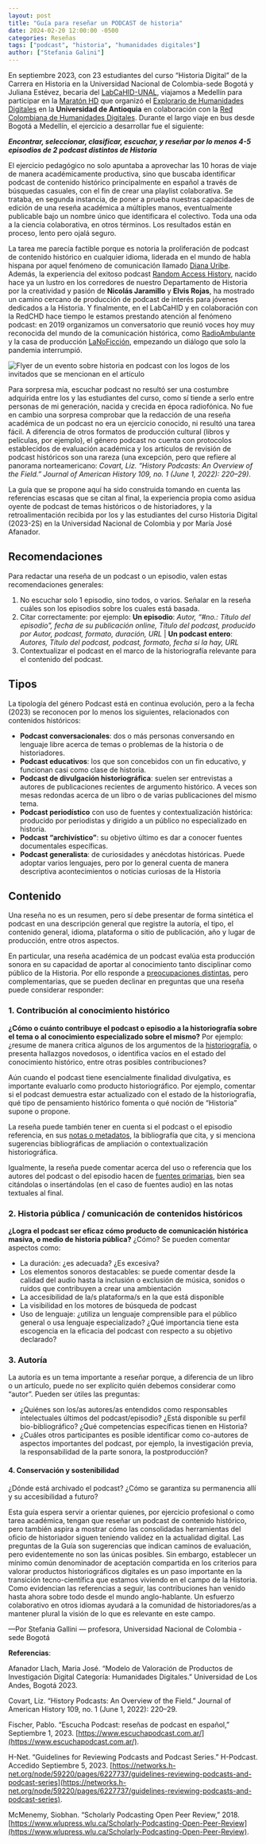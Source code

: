 ```yaml
---
layout: post
title: "Guía para reseñar un PODCAST de historia"
date: 2024-02-20 12:00:00 -0500
categories: Reseñas
tags: ["podcast", "historia", "humanidades digitales"]
author: ["Stefania Galini"]
---
```


En septiembre 2023, con 23 estudiantes del curso “Historia Digital” de la Carrera en Historia en la Universidad Nacional de Colombia-sede Bogotá y Juliana Estévez, becaria del [LabCaHID-UNAL](https://www.humanas.unal.edu.co/lab_cartografia_historica/que-hacemos/presentacion), viajamos a Medellín para participar en la [Maratón HD](https://rchd.com.co/assets/maraton/Cronograma_Maraton_HD_2023.pdf) que organizó el [Explorario de Humanidades Digitales](https://www.udea.edu.co/wps/portal/udea/web/inicio/unidades-academicas/comunicaciones/estudiar-facultad/laboratorios-10-12/!ut/p/z1/3ZVNk5pAEIb_ih48UtPM8Hmk1HJxjYqL7splq4VRSYBBGNzsv8-wSaoSK6tJbXEJh4Eeep53-mWqIRF5IlGB5_SAMhUFZireRtbzPDDHOh3CbOK4DgQrN_Tp3YjOTUYe3xIcd0h1z4AZ3OsmeMF4OQ8Xw-VoSkn0N-vhncuDW-s3JCJRXMhSHsm2FJXErEk4DgDr36OjyPn356ZIE0x43cMYk37M-ujmaYz1AGKRq5cxxqp4rmJeyyZJserxopdhb49xk0lMBpDhTlQoRZWKuqdD3451mvUN2LWMQnKlIFrRnBdNhpJXmA2g4jWvzqglXON12YrU2qtWqmmJuXibPjVpKeq2pDJOE7JlhunoNt1pugW6ZuwcU9u5BqiB2fvE2lvUtn9YeMWj6LrDj63erwR48C0IPBoGk4W1Wm7My4TJdDWEwGCbDbiu73nsMsFRG4cA7kfUcnXqz-3LhIXPxhC4c3PJJj417J-EawfpVh1b5YP9rg8zZdQ55S9kXYgqV0f74R9tvrulMLI-qHAN70_8bvHqI3aHV-Z0iw-NbvFWt3izUzyjH8RPb3Vh9ZtIP59Okad6cdv_vkry9L804zJfr3OHvWpfVuOV8xLuj4f8-dOYmX-8ZYdv551rCg!!/?1dmy&urile=wcm%3Apath%3A/PortalUdeA/asPortalUdeA/asHomeUdeA/Unidades+Acad%21c3%21a9micas/Comunicaciones/Estudiar+en+la+Facultad/Laboratorios+10%217c12L%2140b/Contenido/asMenuLateral/exploratorio-hd) en la **Universidad de Antioquia** en colaboración con la [Red Colombiana de Humanidades Digitales](https://rchd.com.co/). Durante el largo viaje en bus desde Bogotá a Medellín, el ejercicio a desarrollar fue el siguiente:

***Encontrar, seleccionar, clasificar, escuchar, y reseñar por lo menos 4-5 episodios de 2 podcast distintos de Historia***

El ejercicio pedagógico no solo apuntaba a aprovechar las 10 horas de viaje de manera académicamente productiva, sino que buscaba identificar podcast de contenido histórico principalmente en español a través de búsquedas casuales, con el fin de crear una playlist colaborativa. Se trataba, en segunda instancia, de poner a prueba nuestras capacidades de edición de una reseña académica a múltiples manos, eventualmente publicable bajo un nombre único que identificara el colectivo. Toda una oda a la ciencia colaborativa, en otros términos. Los resultados están en proceso, lento pero ojalá seguro.

La tarea me parecía factible porque es notoria la proliferación de podcast de contenido histórico en cualquier idioma, liderada en el mundo de habla hispana por aquel fenómeno de comunicación llamado [Diana Uribe](https://www.dianauribe.fm/). Además, la experiencia del exitoso podcast [Random Access History](https://open.spotify.com/show/0Yu0OOEw2QsMOn0aWOt58h), nacido hace ya un lustro en los corredores de nuestro Departamento de Historia por la creatividad y pasión de **Nicolás Jaramillo** y **Elvis Rojas**, ha mostrado un camino cercano de producción de podcast de interés para jóvenes dedicados a la Historia. Y finalmente, en el LabCaHID y en colaboración con la RedCHD hace tiempo le estamos prestando atención al fenómeno podcast: en 2019 organizamos un conversatorio que reunió voces hoy muy reconocida del mundo de la comunicación histórica, como [RadioAmbulante](https://radioambulante.org/) y la casa de producción [LaNoFicción](https://www.lanoficcion.com/), empezando un diálogo que solo la pandemia interrumpió.

![Flyer de un evento sobre historia en podcast con los logos de los invitados que se mencionan en el artículo](/assets/blog/historiapodcast.jpg)

Para sorpresa mía, escuchar podcast no resultó ser una costumbre adquirida entre los y las estudiantes del curso, como sí tiende a serlo entre personas de mi generación, nacida y crecida en época radiofónica. No fue en cambio una sorpresa comprobar que la redacción de una reseña académica de un podcast no era un ejercicio conocido, ni resultó una tarea fácil. A diferencia de otros formatos de producción cultural (libros y películas, por ejemplo), el género podcast no cuenta con protocolos establecidos de evaluación académica y los artículos de revisión de podcast históricos son una rareza (una excepción, pero que refiere al panorama norteamericano: *Covart, Liz. “History Podcasts: An Overview of the Field.” Journal of American History 109, no. 1 (June 1, 2022): 220–29)*.

La guía que se propone aquí ha sido construida tomando en cuenta las referencias escasas que se citan al final, la experiencia propia como asidua oyente de podcast de temas históricos o de historiadores, y la retroalimentación recibida por los y las estudiantes del curso Historia Digital (2023-2S) en la Universidad Nacional de Colombia y por María José Afanador.

## Recomendaciones

Para redactar una reseña de un podcast o un episodio, valen estas recomendaciones generales:
1. No escuchar solo 1 episodio, sino todos, o varios. Señalar en la reseña cuáles son los episodios sobre los cuales está basada.
2. Citar correctamente: por ejemplo: **Un episodio**: *Autor, “#no.: Título del episodio”, fecha de su publicación online, Título del podcast, producido por Autor, podcast, formato, duración, URL* | **Un podcast entero**: *Autores, Título del podcast, podcast, formato, fecha si la hay, URL*
3. Contextualizar el podcast en el marco de la historiografía relevante para el contenido del podcast.

## Tipos

La tipología del género Podcast está en continua evolución, pero a la fecha (2023) se reconocen por lo menos los siguientes, relacionados con contenidos históricos:

- **Podcast conversacionales**: dos o más personas conversando en lenguaje libre acerca de temas o problemas de la historia o de historiadores. 
- **Podcast educativos**: los que son concebidos con un fin educativo, y funcionan casi como clase de historia. 
- **Podcast de divulgación historiográfica**: suelen ser entrevistas a autores de publicaciones recientes de argumento histórico. A veces son mesas redondas acerca de un libro o de varias publicaciones del mismo tema. 
- **Podcast periodístico** con uso de fuentes y contextualización histórica: producido por periodistas y dirigido a un público no especializado en historia. 
- **Podcast “archivístico”**: su objetivo último es dar a conocer fuentes documentales específicas. 
- **Podcast generalista**: de curiosidades y anécdotas históricas. Puede adoptar varios lenguajes, pero por lo general cuenta de manera descriptiva acontecimientos o noticias curiosas de la Historia

## Contenido

Una reseña no es un resumen, pero sí debe presentar de forma sintética el podcast en una descripción general que registre la autoría, el tipo, el contenido general, idioma, plataforma o sitio de publicación, año y lugar de producción, entre otros aspectos.

En particular, una reseña académica de un podcast evalúa esta producción sonora en su capacidad de aportar al conocimiento tanto disciplinar como público de la Historia. Por ello responde a <u>preocupaciones distintas</u>, pero complementarias, que se pueden declinar en preguntas que una reseña puede considerar responder:

### 1. Contribución al conocimiento histórico

**¿Cómo o cuánto contribuye el podcast o episodio a la historiografía sobre el tema o al conocimiento especializado sobre el mismo?** Por ejemplo: ¿resume de manera crítica algunos de los argumentos de la <u>historiografía</u>, o presenta hallazgos novedosos, o identifica vacíos en el estado del conocimiento histórico, entre otras posibles contribuciones?

Aún cuando el podcast tiene esencialmente finalidad divulgativa, es importante evaluarlo como producto historiográfico. Por ejemplo, comentar si el podcast demuestra estar actualizado con el estado de la historiografía, qué tipo de pensamiento histórico fomenta o qué noción de “Historia” supone o propone. 

La reseña puede también tener en cuenta si el podcast o el episodio referencia, en sus <u>notas o metadatos</u>, la bibliografía que cita, y si menciona sugerencias bibliográficas de ampliación o contextualización historiográfica.

Igualmente, la reseña puede comentar acerca del uso o referencia que los autores del podcast o del episodio hacen de <u>fuentes primarias</u>, bien sea citándolas o insertándolas (en el caso de fuentes audio) en las notas textuales al final.

### 2. Historia pública / comunicación de contenidos históricos
   
**¿Logra el podcast ser eficaz cómo producto de comunicación histórica masiva, o medio de historia pública?** ¿Cómo? Se pueden comentar aspectos como:

- La duración: ¿es adecuada? ¿Es excesiva?
- Los elementos sonoros destacables: se puede comentar desde la calidad del audio hasta la inclusión o exclusión de música, sonidos o ruidos que contribuyen a crear una ambientación 
- La accesibilidad de la/s plataforma/s en la que está disponible
- La visibilidad en los motores de búsqueda de podcast
- Uso de lenguaje: ¿utiliza un lenguaje comprensible para el público general o usa lenguaje especializado? ¿Qué importancia tiene esta escogencia en la eficacia del podcast con respecto a su objetivo declarado?

### 3. Autoría

La autoría es un tema importante a reseñar porque, a diferencia de un libro o un artículo, puede no ser explícito quién debemos considerar como “autor”. Pueden ser útiles las preguntas:

- ¿Quiénes son los/as autores/as entendidos como responsables intelectuales últimos del podcast/episodio? ¿Está disponible su perfil bio-bibliográfico? ¿Qué competencias específicas tienen en Historia? 
- ¿Cuáles otros participantes es posible identificar como co-autores de aspectos importantes del podcast, por ejemplo, la investigación previa, la responsabilidad de la parte sonora, la postproducción?

#### 4. Conservación y sostenibilidad 

¿Dónde está archivado el podcast? ¿Cómo se garantiza su permanencia allí y su accesibilidad a futuro?

Esta guía espera servir a orientar quienes, por ejercicio profesional o como tarea académica, tengan que reseñar un podcast de contenido histórico, pero también aspira a mostrar cómo las consolidadas herramientas del oficio de historiador siguen teniendo validez en la actualidad digital. Las preguntas de la Guía son sugerencias que indican caminos de evaluación, pero evidentemente no son las únicas posibles. Sin embargo, establecer un mínimo común denominador de aceptación compartida en los criterios para valorar productos historiográficos digitales es un paso importante en la transición tecno-científica que estamos viviendo en el campo de la Historia. Como evidencian las referencias a seguir, las contribuciones han venido hasta ahora sobre todo desde el mundo anglo-hablante. Un esfuerzo colaborativo en otros idiomas ayudará a la comunidad de historiadores/as a mantener plural la visión de lo que es relevante en este campo.

—Por Stefania Gallini — profesora, Universidad Nacional de Colombia - sede Bogotá

**Referencias**:

Afanador Llach, Maria José. “Modelo de Valoración de Productos de Investigación Digital Categoría: Humanidades Digitales.” Universidad de Los Andes, Bogotá 2023.

Covart, Liz. “History Podcasts: An Overview of the Field.” Journal of American History 109, no. 1 (June 1, 2022): 220–29.

Fischer, Pablo. “Escucha Podcast: reseñas de podcast en español,” Septiembre 1, 2023. [https://www.escuchapodcast.com.ar/](https://www.escuchapodcast.com.ar/).

H-Net. “Guidelines for Reviewing Podcasts and Podcast Series.” H-Podcast. Accedido Septiembre 5, 2023. [https://networks.h-net.org/node/59220/pages/6227737/guidelines-reviewing-podcasts-and-podcast-series](https://networks.h-net.org/node/59220/pages/6227737/guidelines-reviewing-podcasts-and-podcast-series).

McMenemy, Siobhan. “Scholarly Podcasting Open Peer Review,” 2018. [https://www.wlupress.wlu.ca/Scholarly-Podcasting-Open-Peer-Review](https://www.wlupress.wlu.ca/Scholarly-Podcasting-Open-Peer-Review).
